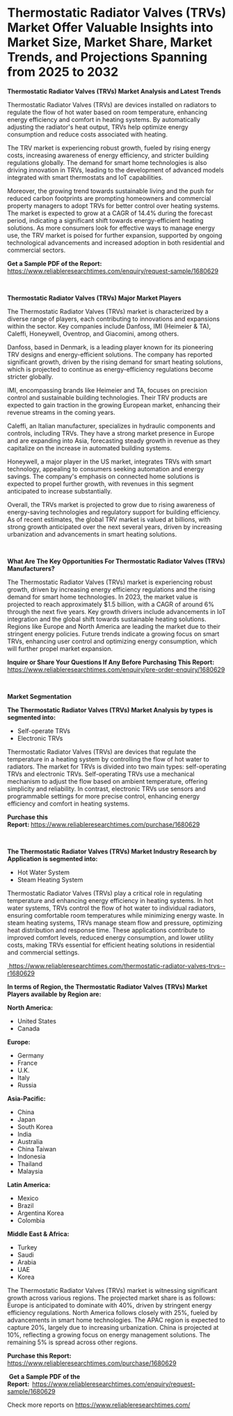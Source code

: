 <p><h1>Thermostatic Radiator Valves (TRVs) Market Offer Valuable Insights into Market Size, Market Share, Market Trends, and Projections Spanning from 2025 to 2032</h1></p><p><strong>Thermostatic Radiator Valves (TRVs) Market Analysis and Latest Trends</strong></p>
<p><p>Thermostatic Radiator Valves (TRVs) are devices installed on radiators to regulate the flow of hot water based on room temperature, enhancing energy efficiency and comfort in heating systems. By automatically adjusting the radiator's heat output, TRVs help optimize energy consumption and reduce costs associated with heating.</p><p>The TRV market is experiencing robust growth, fueled by rising energy costs, increasing awareness of energy efficiency, and stricter building regulations globally. The demand for smart home technologies is also driving innovation in TRVs, leading to the development of advanced models integrated with smart thermostats and IoT capabilities.</p><p>Moreover, the growing trend towards sustainable living and the push for reduced carbon footprints are prompting homeowners and commercial property managers to adopt TRVs for better control over heating systems. The market is expected to grow at a CAGR of 14.4% during the forecast period, indicating a significant shift towards energy-efficient heating solutions. As more consumers look for effective ways to manage energy use, the TRV market is poised for further expansion, supported by ongoing technological advancements and increased adoption in both residential and commercial sectors.</p></p>
<p><strong>Get a Sample PDF of the Report:&nbsp;</strong> <a href="https://www.reliableresearchtimes.com/enquiry/request-sample/1680629?utm_campaign=2200&utm_medium=2&utm_source=Github&utm_content=ia&utm_term=24032025&utm_id=thermostatic-radiator-valves-trvs">https://www.reliableresearchtimes.com/enquiry/request-sample/1680629</a></p>
<p>&nbsp;</p>
<p><strong>Thermostatic Radiator Valves (TRVs) Major Market Players</strong></p>
<p><p>The Thermostatic Radiator Valves (TRVs) market is characterized by a diverse range of players, each contributing to innovations and expansions within the sector. Key companies include Danfoss, IMI (Heimeier & TA), Caleffi, Honeywell, Oventrop, and Giacomini, among others. </p><p>Danfoss, based in Denmark, is a leading player known for its pioneering TRV designs and energy-efficient solutions. The company has reported significant growth, driven by the rising demand for smart heating solutions, which is projected to continue as energy-efficiency regulations become stricter globally.</p><p>IMI, encompassing brands like Heimeier and TA, focuses on precision control and sustainable building technologies. Their TRV products are expected to gain traction in the growing European market, enhancing their revenue streams in the coming years.</p><p>Caleffi, an Italian manufacturer, specializes in hydraulic components and controls, including TRVs. They have a strong market presence in Europe and are expanding into Asia, forecasting steady growth in revenue as they capitalize on the increase in automated building systems.</p><p>Honeywell, a major player in the US market, integrates TRVs with smart technology, appealing to consumers seeking automation and energy savings. The company's emphasis on connected home solutions is expected to propel further growth, with revenues in this segment anticipated to increase substantially.</p><p>Overall, the TRVs market is projected to grow due to rising awareness of energy-saving technologies and regulatory support for building efficiency. As of recent estimates, the global TRV market is valued at billions, with strong growth anticipated over the next several years, driven by increasing urbanization and advancements in smart heating solutions.</p></p>
<p>&nbsp;</p>
<p><strong>What Are The Key Opportunities For Thermostatic Radiator Valves (TRVs) Manufacturers?</strong></p>
<p><p>The Thermostatic Radiator Valves (TRVs) market is experiencing robust growth, driven by increasing energy efficiency regulations and the rising demand for smart home technologies. In 2023, the market value is projected to reach approximately $1.5 billion, with a CAGR of around 6% through the next five years. Key growth drivers include advancements in IoT integration and the global shift towards sustainable heating solutions. Regions like Europe and North America are leading the market due to their stringent energy policies. Future trends indicate a growing focus on smart TRVs, enhancing user control and optimizing energy consumption, which will further propel market expansion.</p></p>
<p><strong>Inquire or Share Your Questions If Any Before Purchasing This Report:</strong> <a href="https://www.reliableresearchtimes.com/enquiry/pre-order-enquiry/1680629?utm_campaign=2200&utm_medium=2&utm_source=Github&utm_content=ia&utm_term=24032025&utm_id=thermostatic-radiator-valves-trvs">https://www.reliableresearchtimes.com/enquiry/pre-order-enquiry/1680629</a></p>
<p>&nbsp;</p>
<p><strong>Market Segmentation</strong></p>
<p><strong>The Thermostatic Radiator Valves (TRVs) Market Analysis by types is segmented into:</strong></p>
<p><ul><li>Self-operate TRVs</li><li>Electronic TRVs</li></ul></p>
<p><p>Thermostatic Radiator Valves (TRVs) are devices that regulate the temperature in a heating system by controlling the flow of hot water to radiators. The market for TRVs is divided into two main types: self-operating TRVs and electronic TRVs. Self-operating TRVs use a mechanical mechanism to adjust the flow based on ambient temperature, offering simplicity and reliability. In contrast, electronic TRVs use sensors and programmable settings for more precise control, enhancing energy efficiency and comfort in heating systems.</p></p>
<p><strong>Purchase this Report:&nbsp;</strong><a href="https://www.reliableresearchtimes.com/purchase/1680629?utm_campaign=2200&utm_medium=2&utm_source=Github&utm_content=ia&utm_term=24032025&utm_id=thermostatic-radiator-valves-trvs">https://www.reliableresearchtimes.com/purchase/1680629</a></p>
<p>&nbsp;</p>
<p><strong>The Thermostatic Radiator Valves (TRVs) Market Industry Research by Application is segmented into:</strong></p>
<p><ul><li>Hot Water System</li><li>Steam Heating System</li></ul></p>
<p><p>Thermostatic Radiator Valves (TRVs) play a critical role in regulating temperature and enhancing energy efficiency in heating systems. In hot water systems, TRVs control the flow of hot water to individual radiators, ensuring comfortable room temperatures while minimizing energy waste. In steam heating systems, TRVs manage steam flow and pressure, optimizing heat distribution and response time. These applications contribute to improved comfort levels, reduced energy consumption, and lower utility costs, making TRVs essential for efficient heating solutions in residential and commercial settings.</p></p>
<p><a href="https://www.reliableresearchtimes.com/thermostatic-radiator-valves-trvs--r1680629?utm_campaign=2200&utm_medium=2&utm_source=Github&utm_content=ia&utm_term=24032025&utm_id=thermostatic-radiator-valves-trvs">&nbsp;https://www.reliableresearchtimes.com/thermostatic-radiator-valves-trvs--r1680629</a></p>
<p><strong>In terms of Region, the Thermostatic Radiator Valves (TRVs) Market Players available by Region are:</strong></p>
<p>
    <p> <strong> North America: </strong>
        <ul>
            <li>United States</li>
            <li>Canada</li>
        </ul>
        </p> 
    <p> <strong> Europe: </strong>
        <ul>
            <li>Germany</li>
            <li>France</li>
            <li>U.K.</li>
            <li>Italy</li>
            <li>Russia</li>
        </ul>
        </p> 
    <p> <strong> Asia-Pacific: </strong>
        <ul>
            <li>China</li>
            <li>Japan</li>
            <li>South Korea</li>
            <li>India</li>
            <li>Australia</li>
            <li>China Taiwan</li>
            <li>Indonesia</li>
            <li>Thailand</li>
            <li>Malaysia</li>
        </ul>
        </p> 
    <p> <strong> Latin America: </strong>
        <ul>
            <li>Mexico</li>
            <li>Brazil</li>
            <li>Argentina Korea</li>
            <li>Colombia</li>
        </ul>
        </p> 
    <p> <strong> Middle East & Africa: </strong>
        <ul>
            <li>Turkey</li>
            <li>Saudi</li>
            <li>Arabia</li>
            <li>UAE</li>
            <li>Korea</li>
        </ul>
    </p>
    </p>
<p><p>The Thermostatic Radiator Valves (TRVs) market is witnessing significant growth across various regions. The projected market share is as follows: Europe is anticipated to dominate with 40%, driven by stringent energy efficiency regulations. North America follows closely with 25%, fueled by advancements in smart home technologies. The APAC region is expected to capture 20%, largely due to increasing urbanization. China is projected at 10%, reflecting a growing focus on energy management solutions. The remaining 5% is spread across other regions.</p></p>
<p><strong>Purchase this Report: </strong><a href="https://www.reliableresearchtimes.com/purchase/1680629?utm_campaign=2200&utm_medium=2&utm_source=Github&utm_content=ia&utm_term=24032025&utm_id=thermostatic-radiator-valves-trvs">https://www.reliableresearchtimes.com/purchase/1680629</a></p>
<p>&nbsp;<strong>Get a Sample PDF of the Report:&nbsp;&nbsp;</strong><a href="https://www.reliableresearchtimes.com/enquiry/request-sample/1680629?utm_campaign=2200&utm_medium=2&utm_source=Github&utm_content=ia&utm_term=24032025&utm_id=thermostatic-radiator-valves-trvs">https://www.reliableresearchtimes.com/enquiry/request-sample/1680629</a></p>
<p><strong></strong></p>
<p>Check more reports on <a href="https://www.reliableresearchtimes.com/?utm_campaign=2200&utm_medium=2&utm_source=Github&utm_content=ia&utm_term=24032025&utm_id=thermostatic-radiator-valves-trvs">https://www.reliableresearchtimes.com/</a></p>